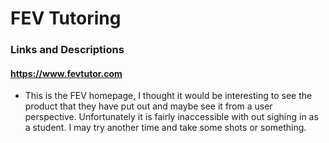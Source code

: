 # FEV Tutoring

### Links and Descriptions

#### https://www.fevtutor.com

- This is the FEV homepage, I thought it would be interesting
to see the product that they have put out and maybe see it from
a user perspective. Unfortunately it is fairly inaccessible with 
out sighing in as a student. I may try another time and take some
shots or something.

